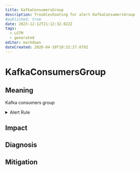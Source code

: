 ```yaml
---
title: KafkaConsumersGroup
description: Troubleshooting for alert KafkaConsumersGroup
#published: true
date: 2023-12-12T21:12:32.022Z
tags: 
  - LGTM
  - generated
editor: markdown
dateCreated: 2020-04-10T18:32:27.079Z
---
```


# KafkaConsumersGroup

## Meaning
[//]: # "Short paragraph that explains what the alert means"
Kafka consumers group

<details>
  <summary>Alert Rule</summary>

{{% rule "kafka/danielqsj-kafka-exporter.yml" "KafkaConsumersGroup" %}}

<!-- Rule when generated

```yaml
alert: KafkaConsumersGroup
expr: sum(kafka_consumergroup_lag) by (consumergroup) > 50
for: 1m
labels:
    severity: critical
annotations:
    summary: Kafka consumers group (instance {{ $labels.instance }})
    description: |-
        Kafka consumers group
          VALUE = {{ $value }}
          LABELS = {{ $labels }}
    runbook: https://github.com/srerun/prometheus-alerts/blob/main/content/runbooks/danielqsj-kafka-exporter/KafkaConsumersGroup.md

```

-->

</details>


## Impact
[//]: # "What could / will happen if the alert is not addressed"



## Diagnosis
[//]: # "Steps to take to identify the cause of the problem"



## Mitigation
[//]: # "The steps necessary to resolve the alert"
